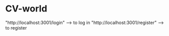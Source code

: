# CV-world

"http://localhost:3001/login" --> to log in
"http://localhost:3001/register" --> to register
